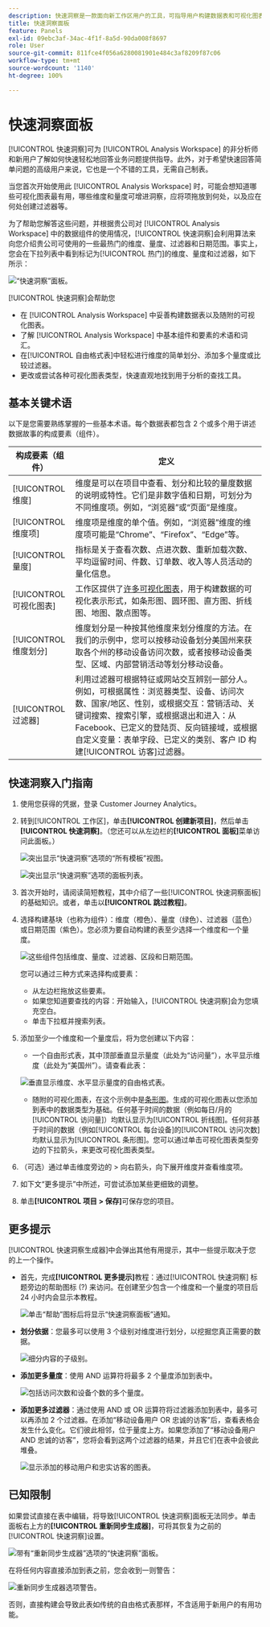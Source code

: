 ```yaml
---
description: 快速洞察是一款面向新工作区用户的工具，可指导用户构建数据表和可视化图表
title: 快速洞察面板
feature: Panels
exl-id: 09ebc3af-34ac-4f1f-8a5d-90da008f8697
role: User
source-git-commit: 811fce4f056a6280081901e484c3af8209f87c06
workflow-type: tm+mt
source-wordcount: '1140'
ht-degree: 100%

---
```


# 快速洞察面板

[!UICONTROL 快速洞察]可为 [!UICONTROL Analysis Workspace] 的非分析师和新用户了解如何快速轻松地回答业务问题提供指导。此外，对于希望快速回答简单问题的高级用户来说，它也是一个不错的工具，无需自己制表。

当您首次开始使用此 [!UICONTROL Analysis Workspace] 时，可能会想知道哪些可视化图表最有用，哪些维度和量度可增进洞察，应将项拖放到何处，以及应在何处创建过滤器等。

为了帮助您解答这些问题，并根据贵公司对 [!UICONTROL Analysis Workspace] 中的数据组件的使用情况，[!UICONTROL 快速洞察]会利用算法来向您介绍贵公司可使用的一些最热门的维度、量度、过滤器和日期范围。事实上，您会在下拉列表中看到标记为[!UICONTROL 热门]的维度、量度和过滤器，如下所示：

![“快速洞察”面板。](assets/popular-tag.png)

[!UICONTROL 快速洞察]会帮助您

* 在 [!UICONTROL Analysis Workspace] 中妥善构建数据表以及随附的可视化图表。
* 了解 [!UICONTROL Analysis Workspace] 中基本组件和要素的术语和词汇。
* 在[!UICONTROL 自由格式表]中轻松进行维度的简单划分、添加多个量度或比较过滤器。
* 更改或尝试各种可视化图表类型，快速直观地找到用于分析的查找工具。

## 基本关键术语

以下是您需要熟练掌握的一些基本术语。每个数据表都包含 2 个或多个用于讲述数据故事的构成要素（组件）。

| 构成要素（组件） | 定义 |
|---|---|
| [!UICONTROL 维度] | 维度是可以在项目中查看、划分和比较的量度数据的说明或特性。它们是非数字值和日期，可划分为不同维度项。例如，“浏览器”或“页面”是维度。 |
| [!UICONTROL 维度项] | 维度项是维度的单个值。例如，“浏览器”维度的维度项可能是“Chrome”、“Firefox”、“Edge”等。 |
| [!UICONTROL 量度] | 指标是关于查看次数、点进次数、重新加载次数、平均逗留时间、件数、订单数、收入等人员活动的量化信息。 |
| [!UICONTROL 可视化图表] | 工作区提供了[许多可视化图表](/help/analysis-workspace/visualizations/freeform-analysis-visualizations.md)，用于构建数据的可视化表示形式，如条形图、圆环图、直方图、折线图、地图、散点图等。 |
| [!UICONTROL 维度划分] | 维度划分是一种按其他维度来划分维度的方法。在我们的示例中，您可以按移动设备划分美国州来获取各个州的移动设备访问次数，或者按移动设备类型、区域、内部营销活动等划分移动设备。 |
| [!UICONTROL 过滤器] | 利用过滤器可根据特征或网站交互辨别一部分人。例如，可根据属性：浏览器类型、设备、访问次数、国家/地区、性别，或根据交互：营销活动、关键词搜索、搜索引擎，或根据退出和进入：从 Facebook、已定义的登陆页、反向链接域，或根据自定义变量：表单字段、已定义的类别、客户 ID 构建[!UICONTROL 访客]过滤器。 |

## 快速洞察入门指南

1. 使用您获得的凭据，登录 Customer Journey Analytics。
1. 转到[!UICONTROL 工作区]，单击&#x200B;**[!UICONTROL 创建新项目]**，然后单击&#x200B;**[!UICONTROL 快速洞察]**。（您还可以从左边栏的&#x200B;**[!UICONTROL 面板]**&#x200B;菜单访问此面板。）

   ![突出显示“快速洞察”选项的“所有模板”视图。](assets/qibuilder.png)

   ![突出显示“快速洞察”选项的面板列表。](assets/qi-panel.png)

1. 首次开始时，请阅读简短教程，其中介绍了一些[!UICONTROL 快速洞察面板]的基础知识。或者，单击以&#x200B;**[!UICONTROL 跳过教程]**。
1. 选择构建基块（也称为组件）：维度（橙色）、量度（绿色）、过滤器（蓝色）或日期范围（紫色）。您必须为要自动构建的表至少选择一个维度和一个量度。

   ![这些组件包括维度、量度、过滤器、区段和日期范围。](assets/qibuilder2.png)

   您可以通过三种方式来选择构成要素：
   * 从左边栏拖放这些要素。
   * 如果您知道要查找的内容：开始输入，[!UICONTROL 快速洞察]会为您填充空白。
   * 单击下拉框并搜索列表。

1. 添加至少一个维度和一个量度后，将为您创建以下内容：

   * 一个自由形式表，其中顶部垂直显示量度（此处为“访问量”），水平显示维度（此处为“美国州”）。请查看此表：

   ![垂直显示维度、水平显示量度的自由格式表。](assets/qibuilder3.png)

   * 随附的可视化图表，在这个示例中是[条形图](/help/analysis-workspace/visualizations/bar.md)。生成的可视化图表以您添加到表中的数据类型为基础。任何基于时间的数据（例如每日/月的[!UICONTROL 访问量]）均默认显示为[!UICONTROL 折线图]。任何非基于时间的数据（例如[!UICONTROL 每台设备]的[!UICONTROL 访问次数]均默认显示为[!UICONTROL 条形图]。您可以通过单击可视化图表类型旁边的下拉箭头，来更改可视化图表类型。

1. （可选）通过单击维度旁边的 > 向右箭头，向下展开维度并查看维度项。

1. 如下文“更多提示”中所述，可尝试添加某些更细致的调整。

1. 单击&#x200B;**[!UICONTROL 项目 > 保存]**&#x200B;可保存您的项目。

## 更多提示

[!UICONTROL 快速洞察生成器]中会弹出其他有用提示，其中一些提示取决于您的上一个操作。

* 首先，完成&#x200B;**[!UICONTROL 更多提示]**&#x200B;教程：通过[!UICONTROL 快速洞察] 标题旁边的帮助图标 (?) 来访问。在创建至少包含一个维度和一个量度的项目后 24 小时内会显示本教程。

  ![单击“帮助”图标后将显示“快速洞察面板”通知。](assets/qibuilder4.png)

* **划分依据**：您最多可以使用 3 个级别对维度进行划分，以挖掘您真正需要的数据。

  ![细分内容的子级别。](assets/qibuilder5.png)

* **添加更多量度**：使用 AND 运算符将最多 2 个量度添加到表中。

  ![包括访问次数和设备个数的多个量度。](assets/qibuilder6.png)

* **添加更多过滤器**：通过使用 AND 或 OR 运算符将过滤器添加到表中，最多可以再添加 2 个过滤器。在添加“移动设备用户 OR 忠诚的访客”后，查看表格会发生什么变化。它们彼此相邻，位于量度上方。如果您添加了“移动设备用户 AND 忠诚的访客”，您将会看到这两个过滤器的结果，并且它们在表中会彼此堆叠。

  ![显示添加的移动用户和忠实访客的图表。](assets/qibuilder7.png)

## 已知限制

如果尝试直接在表中编辑，将导致[!UICONTROL 快速洞察]面板无法同步。单击面板右上方的&#x200B;**[!UICONTROL 重新同步生成器]**，可将其恢复为之前的[!UICONTROL 快速洞察]设置。

![带有“重新同步生成器”选项的“快速洞察”面板。](assets/qibuilder9.png)

在将任何内容直接添加到表之前，您会收到一则警告：

![重新同步生成器选项警告。](assets/qibuilder8.png)

否则，直接构建会导致此表如传统的自由格式表那样，不含适用于新用户的有用功能。
